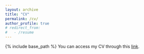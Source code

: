 ```yaml
---
layout: archive
title: "CV"
permalink: /cv/
author_profile: true
# redirect_from:
#   - /resume
---
```

{% include base_path %}
You can access my CV through this [link](http://tanyueyin0310.github.io/files/paper1.pdf).